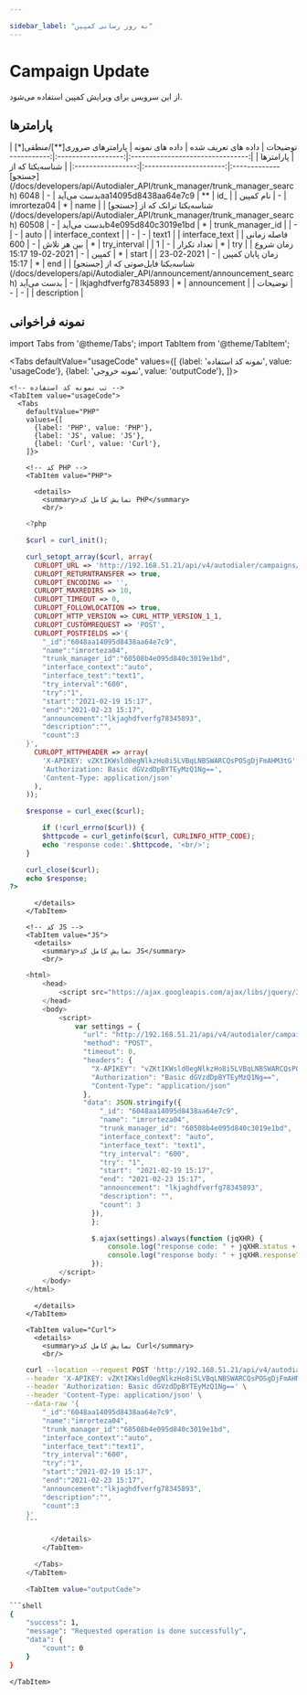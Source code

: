 ```yaml
---

sidebar_label: "به روز رسانی کمپین"
---
```

<head>
  <title>به روز رسانی کمپین | مستندات سیموتل</title>
</head>

# Campaign Update

از این سرویس برای ویرایش کمپین استفاده می‌شود.

## پارامتر‌ها
<div class="custom-table">
|              توضیحات             | داده های تعریف شده |      داده های نمونه      | پارامترهای ضروری[**]/منطقی[*] |     پارامترها     |
|:--------------------------------:|:------------------:|:------------------------:|:----------------------:|:-----------------:|
| شناسه‌یکتا که از [جستجو](/docs/developers/api/Autodialer_API/trunk_manager/trunk_manager_search) بدست می‌آید |          -         | 6048aa14095d8438aa64e7c9 |           **           |        id_        |
|             نام کمپین            |          -         |        imrorteza04       |            *           |        name       |
|           شناسه‌یکتا ترانک که از [جستجو](/docs/developers/api/Autodialer_API/trunk_manager/trunk_manager_search) بدست می‌آید          |          -         | 60508b4e095d840c3019e1bd |            *           |  trunk_manager_id |
|                 -                |          -         |           auto           |                        | interface_context |
|                 -                |          -         |           text1          |                        |   interface_text  |
|      فاصله زمانی بین هر تلاش     |          -         |            600           |            *           |    try_interval   |
|            تعداد تکرار           |          -         |             1            |            *           |        try        |
|          زمان شروع کمپین         |          -         |     2021-02-19 15:17     |            *           |       start       |
|         زمان پایان کمپین         |          -         |     2021-02-23 15:17     |            *           |        end        |
|          شناسه‌یکتا فایل‌صوتی که از [جستجو](/docs/developers/api/Autodialer_API/announcement/announcement_search) بدست می‌آید         |          -         |   lkjaghdfverfg78345893  |            *           |    announcement   |
|              توضیحات             |          -         |             -            |                        |    description    |
</div>

## نمونه فراخوانی

<!--  -->

import Tabs from '@theme/Tabs';
import TabItem from '@theme/TabItem';

  <Tabs
    defaultValue="usageCode"
    values={[
      {label: 'نمونه کد استفاده', value: 'usageCode'},
      {label: 'نمونه خروجی', value: 'outputCode'},
    ]}>

    <!-- تب نمونه کد استفاده -->
    <TabItem value="usageCode">
      <Tabs
        defaultValue="PHP"
        values={[
          {label: 'PHP', value: 'PHP'},
          {label: 'JS', value: 'JS'},
          {label: 'Curl', value: 'Curl'},
        ]}>

        <!-- کد PHP -->
        <TabItem value="PHP">
      
          <details>
            <summary>نمایش کامل کد PHP</summary>
            <br/>

```php
	<?php

	$curl = curl_init();

	curl_setopt_array($curl, array(
	  CURLOPT_URL => 'http://192.168.51.21/api/v4/autodialer/campaigns/update',
	  CURLOPT_RETURNTRANSFER => true,
	  CURLOPT_ENCODING => '',
	  CURLOPT_MAXREDIRS => 10,
	  CURLOPT_TIMEOUT => 0,
	  CURLOPT_FOLLOWLOCATION => true,
	  CURLOPT_HTTP_VERSION => CURL_HTTP_VERSION_1_1,
	  CURLOPT_CUSTOMREQUEST => 'POST',
	  CURLOPT_POSTFIELDS =>'{
		"_id":"6048aa14095d8438aa64e7c9",
		"name":"imrorteza04",
		"trunk_manager_id":"60508b4e095d840c3019e1bd",
		"interface_context":"auto",
		"interface_text":"text1",
		"try_interval":"600",
		"try":"1",
		"start":"2021-02-19 15:17",
		"end":"2021-02-23 15:17",
		"announcement":"lkjaghdfverfg78345893",
		"description":"",
		"count":3
	}',
	  CURLOPT_HTTPHEADER => array(
		'X-APIKEY: vZKtIKWsld0egNlkzHo8i5LVBqLNBSWARCQsPOSgDjFmAHM3tG',
		'Authorization: Basic dGVzdDpBYTEyMzQ1Ng==',
		'Content-Type: application/json'
	  ),
	));

	$response = curl_exec($curl);

		if (!curl_errno($curl)) {
		$httpcode = curl_getinfo($curl, CURLINFO_HTTP_CODE);
		echo 'response code:'.$httpcode, '<br/>';
	}

	curl_close($curl);
	echo $response;
?>
```

          </details>
        </TabItem>

        <!-- کد JS -->
        <TabItem value="JS">
          <details>
            <summary>نمایش کامل کد JS</summary>
            <br/>

```js
	<html>
		<head>
			<script src="https://ajax.googleapis.com/ajax/libs/jquery/3.5.1/jquery.min.js"></script>
		</head>
		<body>
			<script>
				var settings = {
				  "url": "http://192.168.51.21/api/v4/autodialer/campaigns/update",
				  "method": "POST",
				  "timeout": 0,
				  "headers": {
					"X-APIKEY": "vZKtIKWsld0egNlkzHo8i5LVBqLNBSWARCQsPOSgDjFmAHM3tG",
					"Authorization": "Basic dGVzdDpBYTEyMzQ1Ng==",
					"Content-Type": "application/json"
				  },
				  "data": JSON.stringify({
					  "_id": "6048aa14095d8438aa64e7c9",
					  "name": "imrorteza04",
					  "trunk_manager_id": "60508b4e095d840c3019e1bd",
					  "interface_context": "auto",
					  "interface_text": "text1",
					  "try_interval": "600",
					  "try": "1",
					  "start": "2021-02-19 15:17",
					  "end": "2021-02-23 15:17",
					  "announcement": "lkjaghdfverfg78345893",
					  "description": "",
					  "count": 3
					}),
					};

					$.ajax(settings).always(function (jqXHR) {
						console.log("response code: " + jqXHR.status + " " + jqXHR.statusText);
						console.log("response body: " + jqXHR.responseText);
					});
			</script>
		</body>
	</html>
```

          </details>
        </TabItem>

        <TabItem value="Curl">
          <details>
            <summary>نمایش کامل کد Curl</summary>
            <br/>

```bash
	curl --location --request POST 'http://192.168.51.21/api/v4/autodialer/campaigns/update' \
	--header 'X-APIKEY: vZKtIKWsld0egNlkzHo8i5LVBqLNBSWARCQsPOSgDjFmAHM3tG' \
	--header 'Authorization: Basic dGVzdDpBYTEyMzQ1Ng==' \
	--header 'Content-Type: application/json' \
	--data-raw '{
		"_id":"6048aa14095d8438aa64e7c9",
		"name":"imrorteza04",
		"trunk_manager_id":"60508b4e095d840c3019e1bd",
		"interface_context":"auto",
		"interface_text":"text1",
		"try_interval":"600",
		"try":"1",
		"start":"2021-02-19 15:17",
		"end":"2021-02-23 15:17",
		"announcement":"lkjaghdfverfg78345893",
		"description":"",
		"count":3
	}'
	```

          </details>
        </TabItem>

      </Tabs>
    </TabItem>

    <TabItem value="outputCode">

```shell
{
    "success": 1,
    "message": "Requested operation is done successfully",
    "data": {
        "count": 0
    }
}
```
    </TabItem>

  </Tabs>
